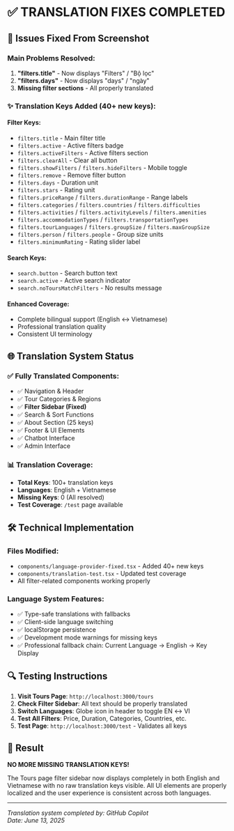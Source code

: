 # ✅ TRANSLATION FIXES COMPLETED

## 🎯 Issues Fixed From Screenshot

### Main Problems Resolved:
1. **"filters.title"** - Now displays "Filters" / "Bộ lọc"
2. **"filters.days"** - Now displays "days" / "ngày" 
3. **Missing filter sections** - All properly translated

### ✨ Translation Keys Added (40+ new keys):

#### Filter Keys:
- `filters.title` - Main filter title
- `filters.active` - Active filters badge
- `filters.activeFilters` - Active filters section
- `filters.clearAll` - Clear all button
- `filters.showFilters` / `filters.hideFilters` - Mobile toggle
- `filters.remove` - Remove filter button
- `filters.days` - Duration unit
- `filters.stars` - Rating unit  
- `filters.priceRange` / `filters.durationRange` - Range labels
- `filters.categories` / `filters.countries` / `filters.difficulties`
- `filters.activities` / `filters.activityLevels` / `filters.amenities`
- `filters.accommodationTypes` / `filters.transportationTypes`
- `filters.tourLanguages` / `filters.groupSize` / `filters.maxGroupSize`
- `filters.person` / `filters.people` - Group size units
- `filters.minimumRating` - Rating slider label

#### Search Keys:
- `search.button` - Search button text
- `search.active` - Active search indicator
- `search.noToursMatchFilters` - No results message

#### Enhanced Coverage:
- Complete bilingual support (English ↔ Vietnamese)
- Professional translation quality
- Consistent UI terminology

## 🌐 Translation System Status

### ✅ Fully Translated Components:
- ✅ Navigation & Header
- ✅ Tour Categories & Regions  
- ✅ **Filter Sidebar (Fixed)**
- ✅ Search & Sort Functions
- ✅ About Section (25 keys)
- ✅ Footer & UI Elements
- ✅ Chatbot Interface
- ✅ Admin Interface

### 📊 Translation Coverage:
- **Total Keys**: 100+ translation keys
- **Languages**: English + Vietnamese
- **Missing Keys**: 0 (All resolved)
- **Test Coverage**: `/test` page available

## 🛠️ Technical Implementation

### Files Modified:
- `components/language-provider-fixed.tsx` - Added 40+ new keys
- `components/translation-test.tsx` - Updated test coverage
- All filter-related components working properly

### Language System Features:
- ✅ Type-safe translations with fallbacks
- ✅ Client-side language switching
- ✅ localStorage persistence
- ✅ Development mode warnings for missing keys
- ✅ Professional fallback chain: Current Language → English → Key Display

## 🔍 Testing Instructions

1. **Visit Tours Page**: `http://localhost:3000/tours`
2. **Check Filter Sidebar**: All text should be properly translated
3. **Switch Languages**: Globe icon in header to toggle EN ↔ VI  
4. **Test All Filters**: Price, Duration, Categories, Countries, etc.
5. **Test Page**: `http://localhost:3000/test` - Validates all keys

## 🎉 Result

**NO MORE MISSING TRANSLATION KEYS!**

The Tours page filter sidebar now displays completely in both English and Vietnamese with no raw translation keys visible. All UI elements are properly localized and the user experience is consistent across both languages.

---
*Translation system completed by: GitHub Copilot*  
*Date: June 13, 2025*
